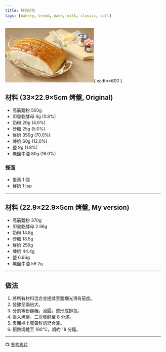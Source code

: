 ```yaml
---
title: 鮮奶排包
tags: [bakery, bread, bake, milk, classic, soft]
---
```


![鮮奶排包](../../images/milk-dinner-rolls.jpg){ width=600 }

## 材料 (33×22.9×5cm 烤盤, Original)

- 高筋麵粉 500g  
- 即發乾酵母 4g (0.8%)  
- 奶粉 20g (4.0%)  
- 砂糖 25g (5.0%)  
- 鮮奶 350g (70.0%)  
- 煉奶 60g (12.0%)  
- 鹽 9g (1.8%)  
- 無鹽牛油 80g (16.0%)  

### 搽面

- 蛋黃 1 個  
- 鮮奶 1 tsp  

---

## 材料 (22.9×22.9×5cm 烤盤, My version)

- 高筋麵粉 370g  
- 即發乾酵母 2.96g  
- 奶粉 14.8g  
- 砂糖 18.5g  
- 鮮奶 259g  
- 煉奶 44.4g  
- 鹽 6.66g  
- 無鹽牛油 59.2g  

---

## 做法

1. 將所有材料混合並搓揉至麵糰光滑有筋度。  
2. 發酵至兩倍大。  
3. 分割等份麵糰，滾圓，整形成排包。  
4. 排入烤盤，二次發酵至 8 分滿。  
5. 表面掃上蛋黃鮮奶混合液。  
6. 預熱焗爐至 180°C，焗約 18 分鐘。  

---

📺 [參考影片](https://www.youtube.com/watch?v=67ZK4EjZMNU)
